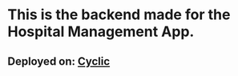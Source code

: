 <h1>This is the backend made for the Hospital Management App.</h1> 

<h2>Deployed on: <a href="https://zany-gray-clam-gear.cyclic.app/">Cyclic</a></h2>
